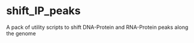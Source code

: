 # shift_IP_peaks
A pack of utility scripts to shift DNA-Protein and RNA-Protein peaks along the genome
